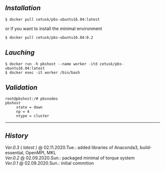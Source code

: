 ## _Installation_ ##

```
$ docker pull cetusk/pbs-ubuntu16.04:latest
```
or if you want to install the minimal environment
```
$ docker pull cetusk/pbs-ubuntu16.04:0.2
```

## _Lauching_ ##
```
$ docker run -h pbshost --name worker -itd cetusk/pbs-ubuntu16.04:latest
$ docker exec -it worker /bin/bash
```

## _Validation_ ##
```
root@pbshost:/# pbsnodes
pbshost
     state = down
     np = 4
     ntype = cluster
```

---
## _History_ ##
_Ver.0.3 ( latest )_ @ 02.11.2020.Tue.: added libraries of Anaconda3, build-essential, OpenMPI, MKL  
_Ver.0.2_ @ 02.09.2020.Sun.: packaged minimal of torque system  
_Ver.0.1_ @ 02.09.2020.Sun.: initial commition  
